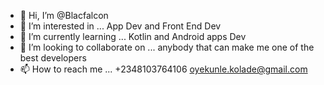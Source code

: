 - 👋 Hi, I’m @Blacfalcon
- 👀 I’m interested in ... App Dev and Front End Dev
- 🌱 I’m currently learning ... Kotlin and Android apps Dev
- 💞️ I’m looking to collaborate on ... anybody that can make me one of the best developers 
- 📫 How to reach me ... +2348103764106       oyekunle.kolade@gmail.com

<!---
Blacfalcon/Blacfalcon is a ✨ special ✨ repository because its `README.md` (this file) appears on your GitHub profile.
You can click the Preview link to take a look at your changes.
--->
